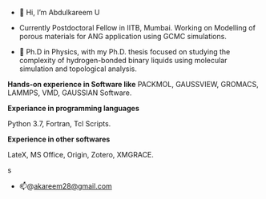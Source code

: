 - 👋 Hi, I’m Abdulkareem U
- Currently Postdoctoral Fellow in IITB, Mumbai. Working on Modelling of porous materials for ANG application using GCMC simulations.

- 🌱 Ph.D in Physics, with my Ph.D. thesis focused on studying the complexity of hydrogen-bonded binary liquids using molecular simulation and topological analysis.

**Hands-on experience in Software like**
PACKMOL,
GAUSSVIEW,
GROMACS,
LAMMPS,
VMD,
GAUSSIAN Software.

**Experiance in programming languages**

Python 3.7,
Fortran,
Tcl Scripts.

**Experience in other softwares**

LateX,
MS Office,
Origin,
Zotero,
XMGRACE.

s 
- 📫@akareem28@gmail.com

<!---
akareem28/akareem28 is a ✨ special ✨ repository because its `README.md` (this file) appears on your GitHub profile.
You can click the Preview link to take a look at your changes.
--->
